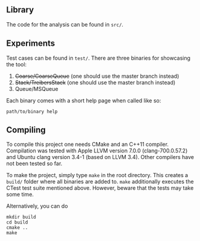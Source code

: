 Library
-------

The code for the analysis can be found in `src/`.


Experiments
-----------

Test cases can be found in `test/`.
There are three binaries for showcasing the tool:

   1. ~~Coarse/CoarseQueue~~ (one should use the master branch instead)
   2. ~~Stack/TreibersStack~~ (one should use the master branch instead)
   3. Queue/MSQueue

Each binary comes with a short help page when called like so:
```
path/to/binary help
```


Compiling
---------

To compile this project one needs CMake and an C++11 compiler.
Compilation was tested with Apple LLVM version 7.0.0 (clang-700.0.57.2)
and Ubuntu clang version 3.4-1 (based on LLVM 3.4).
Other compilers have not been tested so far.

To make the project, simply type `make` in the root directory.
This creates a `build/` folder where all binaries are added to.
`make` additionally executes the CTest test suite mentioned above.
However, beware that the tests may take some time.

Alternatively, you can do
```
mkdir build
cd build
cmake ..
make
```